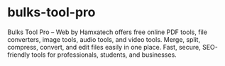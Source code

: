 # bulks-tool-pro
Bulks Tool Pro – Web by Hamxatech offers free online PDF tools, file converters, image tools, audio tools, and video tools. Merge, split, compress, convert, and edit files easily in one place. Fast, secure, SEO-friendly tools for professionals, students, and businesses.

